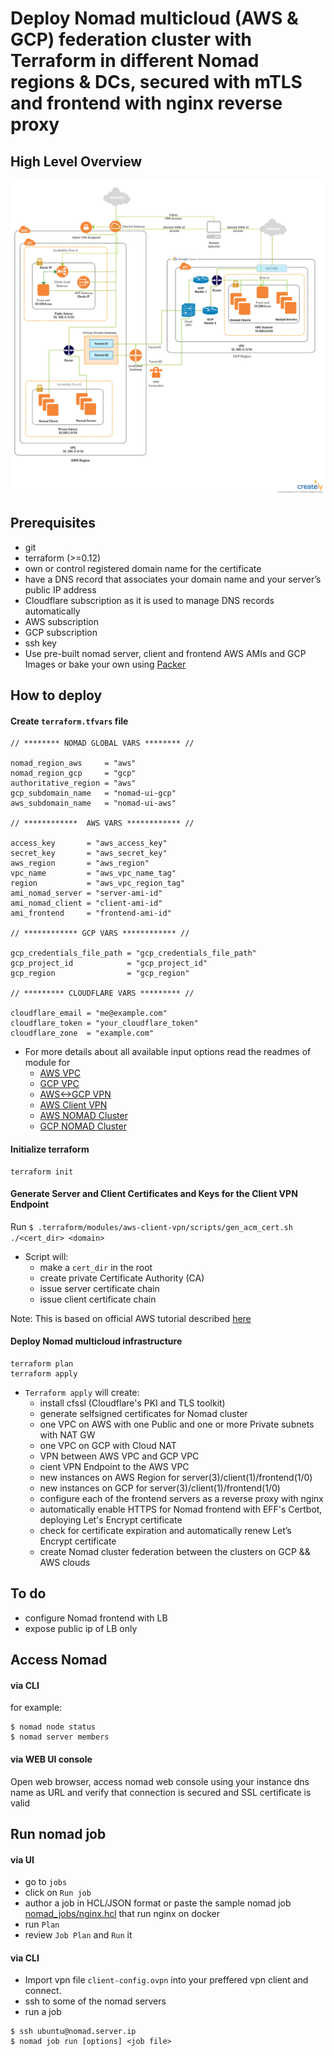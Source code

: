 # Deploy Nomad multicloud (AWS & GCP) federation cluster with Terraform in different Nomad regions & DCs, secured with mTLS and frontend with nginx reverse proxy

## High Level Overview

<img src="diagrams/multicloud.png" />

## Prerequisites

- git
- terraform (>=0.12)
- own or control registered domain name for the certificate 
- have a DNS record that associates your domain name and your server’s public IP address
- Cloudflare subscription as it is used to manage DNS records automatically
- AWS subscription
- GCP subscription
- ssh key
- Use pre-built nomad server, client and frontend AWS AMIs and GCP Images or bake your own using [Packer](https://www.packer.io)

## How to deploy

#### Create `terraform.tfvars` file

```
// ******** NOMAD GLOBAL VARS ******** //

nomad_region_aws     = "aws"
nomad_region_gcp     = "gcp"
authoritative_region = "aws"
gcp_subdomain_name   = "nomad-ui-gcp"
aws_subdomain_name   = "nomad-ui-aws"

// ************  AWS VARS ************ //

access_key       = "aws_access_key"
secret_key       = "aws_secret_key"
aws_region       = "aws_region"
vpc_name         = "aws_vpc_name_tag"
region           = "aws_vpc_region_tag"
ami_nomad_server = "server-ami-id"
ami_nomad_client = "client-ami-id"
ami_frontend     = "frontend-ami-id"

// ************ GCP VARS ************ //

gcp_credentials_file_path = "gcp_credentials_file_path"
gcp_project_id            = "gcp_project_id"
gcp_region                = "gcp_region"

// ********* CLOUDFLARE VARS ********* //

cloudflare_email = "me@example.com"
cloudflare_token = "your_cloudflare_token"
cloudflare_zone  = "example.com"

```

- For more details about all available input options read the readmes of module for
  - [AWS VPC](https://github.com/achuchulev/terraform-aws-vpc-natgw/blob/master/README.md)
  - [GCP VPC](https://github.com/achuchulev/terraform-gcp-vpc/blob/master/README.md)
  - [AWS<->GCP VPN](https://github.com/achuchulev/terraform-aws-gcp-vpn/blob/master/README.md)
  - [AWS Client VPN](https://github.com/achuchulev/terraform-aws-client-vpn-endpoint/blob/master/README.md)
  - [AWS NOMAD Cluster](https://github.com/achuchulev/terraform-aws-nomad/blob/master/README.md)
  - [GCP NOMAD Cluster](https://github.com/achuchulev/terraform-gcp-nomad/blob/master/README.md)

#### Initialize terraform

```
terraform init
```

#### Generate Server and Client Certificates and Keys for the Client VPN Endpoint

Run `$ .terraform/modules/aws-client-vpn/scripts/gen_acm_cert.sh ./<cert_dir> <domain>`

- Script will:
  - make a `cert_dir` in the root
  - create private Certificate Authority (CA)
  - issue server certificate chain
  - issue client certificate chain
  
Note: This is based on official AWS tutorial described [here](https://docs.aws.amazon.com/vpn/latest/clientvpn-admin/authentication-authorization.html#mutual)

#### Deploy Nomad multicloud infrastructure

```
terraform plan
terraform apply
```

- `Terraform apply` will create:
  - install cfssl (Cloudflare's PKI and TLS toolkit)
  - generate selfsigned certificates for Nomad cluster
  - one VPC on AWS with one Public and one or more Private subnets with NAT GW
  - one VPC on GCP with Cloud NAT
  - VPN between AWS VPC and GCP VPC
  - cient VPN Endpoint to the AWS VPC
  - new instances on AWS Region for server(3)/client(1)/frontend(1/0)
  - new instances on GCP for server(3)/client(1)/frontend(1/0)
  - configure each of the frontend servers as a reverse proxy with nginx
  - automatically enable HTTPS for Nomad frontend with EFF's Certbot, deploying Let's Encrypt certificate
  - check for certificate expiration and automatically renew Let’s Encrypt certificate
  - create Nomad cluster federation between the clusters on GCP && AWS clouds

## To do

 - configure Nomad frontend with LB
 - expose public ip of LB only
  
## Access Nomad

#### via CLI

for example:

```
$ nomad node status
$ nomad server members
```

#### via WEB UI console

Open web browser, access nomad web console using your instance dns name as URL and verify that 
connection is secured and SSL certificate is valid  

## Run nomad job

#### via UI

- go to `jobs`
- click on `Run job`
- author a job in HCL/JSON format or paste the sample nomad job [nomad_jobs/nginx.hcl](https://github.com/achuchulev/terraform-aws-nomad-1dc-1region/blob/master/nomad_jobs/nginx.hcl) that run nginx on docker
- run `Plan`
- review `Job Plan` and `Run` it

#### via CLI

- Import vpn file `client-config.ovpn` into your preffered vpn client and connect.
- ssh to some of the nomad servers
- run a job

```
$ ssh ubuntu@nomad.server.ip
$ nomad job run [options] <job file>
```
